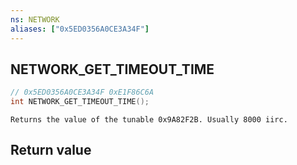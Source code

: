 ```yaml
---
ns: NETWORK
aliases: ["0x5ED0356A0CE3A34F"]
---
```

## NETWORK_GET_TIMEOUT_TIME

```c
// 0x5ED0356A0CE3A34F 0xE1F86C6A
int NETWORK_GET_TIMEOUT_TIME();
```

```
Returns the value of the tunable 0x9A82F2B. Usually 8000 iirc.  
```

## Return value
